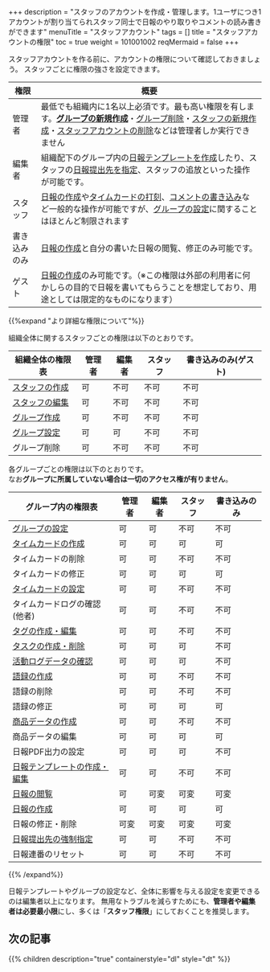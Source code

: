 +++
description = "スタッフのアカウントを作成・管理します。1ユーザにつき1アカウントが割り当てられスタッフ同士で日報のやり取りやコメントの読み書きができます"
menuTitle = "スタッフアカウント"
tags = []
title = "スタッフアカウントの権限"
toc = true
weight = 101001002
reqMermaid = false
+++

スタッフアカウントを作る前に、アカウントの権限について確認しておきましょう。
スタッフごとに権限の強さを設定できます。

|権限|概要|
|---|---|
|管理者|最低でも組織内に1名以上必須です。最も高い権限を有します。[**グループの新規作成**](/manual/initial-setting/make-group/)・[グループ削除](/manual/remove/group/)・[スタッフの新規作成](/manual/initial-setting/staff/make/)・[スタッフアカウントの削除](/manual/remove/staff/)などは管理者しか実行できません|
|編集者|組織配下のグループ内の[日報テンプレートを作成](/manual/initial-setting/template/make/)したり、スタッフの[日報提出先を指定](/manual/initial-setting/advanced-setting/dist/)、スタッフの追放といった操作が可能です。|
|スタッフ|[日報の作成](/manual/write-report/)や[タイムカードの打刻](/manual/timecard/input/)、[コメントの書き込み](/manual/read-report/comment/)など一般的な操作が可能ですが、[グループの設定](/manual/initial-setting/make-group/)に関することはほとんど制限されます|
|書き込みのみ|[日報の作成](/manual/write-report/)と自分の書いた日報の閲覧、修正のみ可能です。|
|ゲスト|[日報の作成](/manual/write-report/)のみ可能です。（※この権限は外部の利用者に何かしらの目的で日報を書いてもらうことを想定しており、用途としては限定的なものになります）|


{{%expand "より詳細な権限について"%}}

組織全体に関するスタッフごとの権限は以下のとおりです。

|組織全体の権限表|管理者|編集者|スタッフ|書き込みのみ(ゲスト)|
|---|---|---|---|---|
|[スタッフの作成](/manual/initial-setting/staff/make/)|可|不可|不可|不可|
|[スタッフの編集](/manual/initial-setting/staff/manage/)|可|不可|不可|不可|
|[グループ作成](/manual/initial-setting/make-group/)|可|不可|不可|不可|
|[グループ設定](/manual/initial-setting/make-group/)|可|可|不可|不可|
|グループ削除|可|不可|不可|不可|

各グループごとの権限は以下のとおりです。  
なお**グループに所属していない場合は一切のアクセス権が有りません**。

|グループ内の権限表|管理者|編集者|スタッフ|書き込みのみ|
|---|---|---|---|---|
|[グループの設定](/manual/initial-setting/make-group/)|可|可|不可|不可|
|[タイムカードの作成](/manual/timecard/input/)|可|可|可|可|
|タイムカードの削除|可|可|不可|不可|
|タイムカードの修正|可|可|可|可|
|[タイムカードの設定](/manual/timecard/setting/)|可|可|不可|不可|
|タイムカードログの確認(他者)|可|可|不可|不可|
|[タグの作成・編集](/manual/initial-setting/advanced-setting/tag/)|可|可|不可|不可|
|[タスクの作成・削除](/manual/task/add/)|可|可|可|不可|
|[活動ログデータの確認](/manual/initial-setting/advanced-setting/log/)|可|可|可|不可|
|[語録の作成](/manual/initial-setting/advanced-setting/goroku/)|可|可|不可|不可|
|語録の削除|可|可|不可|不可|
|語録の修正|可|可|可|可|
|[商品データの作成](/manual/initial-setting/advanced-setting/point/)|可|可|不可|不可|
|商品データの編集|可|可|可|可|
|日報PDF出力の設定|可|可|可|不可|
|[日報テンプレートの作成・編集](/manual/initial-setting/template/)|可|可|不可|不可|
|[日報の閲覧](/manual/read-report/)|可|可変|可変|可変|
|[日報の作成](/manual/write-report/)|可|可|可|可|
|日報の修正・削除|可変|可変|可変|可変|
|[日報提出先の強制指定](/manual/initial-setting/advanced-setting/dist/)|可|可|不可|不可|
|日報連番のリセット|可|可|不可|不可|

{{% /expand%}}

日報テンプレートやグループの設定など、全体に影響を与える設定を変更できるのは編集者以上になります。
無用なトラブルを減らすためにも、**管理者や編集者は必要最小限**にし、多くは「**スタッフ権限**」にしておくことを推奨します。


## 次の記事

{{% children description="true" containerstyle="dl" style="dt" %}}
